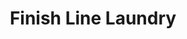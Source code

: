 ---
title: "Finish Line Laundry"
url: /battle-creek/finish-line-laundry-east-michigan-avenue/
shop: laundry
---